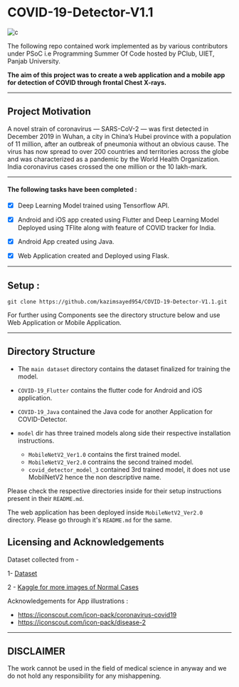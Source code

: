 # COVID-19-Detector-V1.1

![c](https://user-images.githubusercontent.com/44340485/91125475-725c1200-e6bf-11ea-8d2b-a030f44ddc70.jpg)


The following repo contained work implemented as by various contributors under PSoC i.e Programming Summer Of Code hosted by PClub, UIET, Panjab University.

**The aim of this project was to create a web application and a mobile app for detection of COVID through frontal Chest X-rays.**

---


## Project Motivation

A novel strain of coronavirus — SARS-CoV-2 — was first detected in December 2019 in Wuhan, a city in China’s Hubei province with a population of 11 million, after an outbreak of pneumonia without an obvious cause. The virus has now spread to over 200 countries and territories across the globe and was characterized as a pandemic by the World Health Organization. India coronavirus cases crossed the one million or the 10 lakh-mark.

---

#### The following tasks have been completed :

- [x] Deep Learning Model trained using Tensorflow API.
- [x] Android and iOS app created using Flutter and Deep Learning Model Deployed using TFlite along with feature of COVID tracker for India.
- [x] Android App created using Java.
- [x] Web Application created and Deployed using Flask.


---

## Setup : 

    git clone https://github.com/kazimsayed954/COVID-19-Detector-V1.1.git


For further using Components see the directory structure below and use Web Application or Mobile Application.

---
## Directory Structure

- The `main dataset` directory contains the dataset finalized for training the model.
- `COVID-19_Flutter` contains the flutter code for Android and iOS application.
- `COVID-19_Java` contained the Java code for another Application for COVID-Detector.

- `model` dir has three trained models along side their respective installation instructions.
    - `MobileNetV2_Ver1.0` contains the first trained model.
    - `MobileNetV2_Ver2.0` contrains the second trained model.
    - `covid_detector_model_3` contained 3rd trained model, it does not use MobilNetV2 hence the non descriptive name.


Please check the respective directories inside for their setup instructions present in their `README.md`.

The web application has been deployed inside `MobileNetV2_Ver2.0` directory. Please go through it's `README.md` for the same.



## Licensing and Acknowledgements

Dataset collected from -

1- [Dataset](https://github.com/ieee8023/covid-chestxray-dataset)

2 - [Kaggle for more images of Normal Cases](https://www.kaggle.com/paultimothymooney/chest-xray-pneumonia)


Acknowledgements for App illustrations :

 - https://iconscout.com/icon-pack/coronavirus-covid19
 - https://iconscout.com/icon-pack/disease-2

---

## DISCLAIMER 

The work cannot be used in the field of medical science in anyway and we do not hold any responsibility for any mishappening.